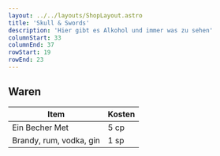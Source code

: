 ```yaml
---
layout: ../../layouts/ShopLayout.astro
title: 'Skull & Swords'
description: 'Hier gibt es Alkohol und immer was zu sehen'
columnStart: 33
columnEnd: 37
rowStart: 19
rowEnd: 23
---
```

## Waren
| Item                    | Kosten |
|-------------------------|--------|
| Ein Becher Met          | 5 cp   |
| Brandy, rum, vodka, gin | 1 sp   |
